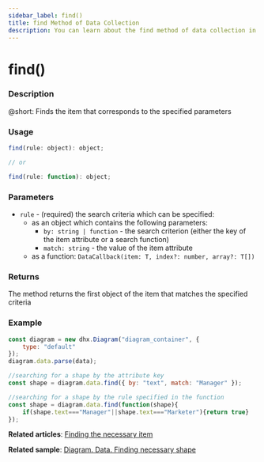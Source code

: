 ```yaml
---
sidebar_label: find()
title: find Method of Data Collection
description: You can learn about the find method of data collection in the documentation of the DHTMLX JavaScript Diagram library. Browse developer guides and API reference, try out code examples and live demos, and download a free 30-day evaluation version of DHTMLX Diagram.
---
```


# find()

### Description

@short: Finds the item that corresponds to the specified parameters

### Usage

~~~js
find(rule: object): object;

// or

find(rule: function): object;
~~~

### Parameters

- `rule` - (required) the search criteria which can be specified:
  - as an object which contains the following parameters:
    - `by: string | function` - the search criterion (either the key of the item attribute or a search function)
    - `match: string` - the value of the item attribute
  - as a function: `DataCallback(item: T, index?: number, array?: T[])`

### Returns

The method returns the first object of the item that matches the specified criteria

### Example

~~~jsx {7,10-12}
const diagram = new dhx.Diagram("diagram_container", {
    type: "default"
});
diagram.data.parse(data);

//searching for a shape by the attribute key
const shape = diagram.data.find({ by: "text", match: "Manager" });

//searching for a shape by the rule specified in the function
const shape = diagram.data.find(function(shape){
    if(shape.text==="Manager"||shape.text==="Marketer"){return true}
});
~~~

**Related articles**:  [Finding the necessary item](../../../guides/manipulating_items/#finding-the-necessary-item)

**Related sample**: [Diagram. Data. Finding necessary shape](https://snippet.dhtmlx.com/sete9z73)